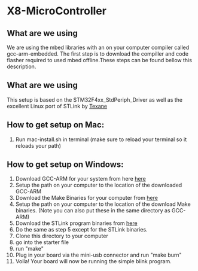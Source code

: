 # X8-MicroController

## What are we using
We are using the mbed libraries with an on your computer compiler called gcc-arm-embedded. The first step is to download the compiller and code flasher 
required to used mbed offline.These steps can be found bellow this description. 

## What are we using
This setup is based on the STM32F4xx_StdPeriph_Driver as well as the excellent Linux port of STLink by [Texane](https://github.com/texane/stlink) 

## How to get setup on Mac: 
1. Run mac-install.sh in terminal (make sure to reload your terminal so it reloads your path)

## How to get setup on Windows: 
1. Download GCC-ARM for your system from here [here](https://launchpad.net/gcc-arm-embedded/+download)
2. Setup the path on your computer to the location of the downloaded GCC-ARM
4. Download the Make Binaries for your computer from [here](http://gnuwin32.sourceforge.net/packages/make.htm)
5. Setup the path on your computer to the location of the download Make binaries. (Note you can also put these in the same directory as GCC-ARM)
6. Download the STLink program binaries from [here](http://www.emb4fun.de/archive/stlink/index.html)
7. Do the same as step 5 except for the STLink binaries.
8. Clone this directory to your computer
9. go into the starter file
10. run "make"
11. Plug in your board via the mini-usb connector and run "make burn"
12. Voila! Your board will now be running the simple blink program.

